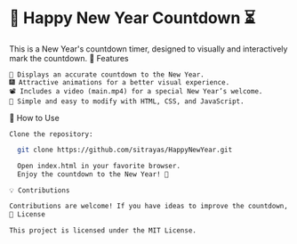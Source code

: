# 🎉 Happy New Year Countdown ⏳

This is a New Year's countdown timer, designed to visually and interactively mark the countdown.
📝 Features

    📆 Displays an accurate countdown to the New Year.
    🎆 Attractive animations for a better visual experience.
    📽️ Includes a video (main.mp4) for a special New Year’s welcome.
    📄 Simple and easy to modify with HTML, CSS, and JavaScript.

🚀 How to Use

    Clone the repository:
  ```sh
    git clone https://github.com/sitrayas/HappyNewYear.git

    Open index.html in your favorite browser.
    Enjoy the countdown to the New Year! 🎊

💡 Contributions

Contributions are welcome! If you have ideas to improve the countdown, feel free to fork the repository and submit a pull request.
📜 License

This project is licensed under the MIT License.

